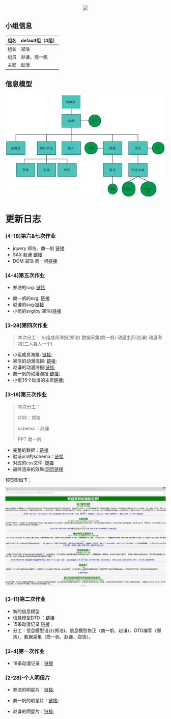  <div align=center><img  src="./图床/小组logo.png"/></div>

## 小组信息

| 组名 | default组（4组） |
| ---- | ---------------- |
| 组长 | 郑浩             |
| 组员 | 赵谦，商一帆     |
| 主题 | 动漫             |

## 信息模型
![信息模型](./图床/信息模型.png)

# 更新日志

### [4-18]第六&七次作业

* jquery  郑浩、商一帆 [链接](4-13第六次作业)
* SAX 赵谦 [链接](./4-15第七次作业)
* DOM 郑浩 商一帆[链接](./4-15第七次作业)

### [4-4]第五次作业

* 郑浩的svg: [链接](http://118.25.136.129:7788/work5/%E9%83%91%E6%B5%A9.svg)

- 商一帆的svg: [链接](http://118.25.136.129:7788/work5/%E5%95%86%E4%B8%80%E5%B8%86.svg)
- 赵谦的svg:[链接](http://118.25.136.129:7788/work5/%E8%B5%B5%E8%B0%A6.svg)
- 小组的svg(by 郑浩)[链接](http://118.25.136.129:7788/work5/%E5%B0%8F%E7%BB%84logo.svg)

### [3-28]第四次作业

> 本次分工： 小组成员海报(郑浩)  数据采集(商一帆)  动漫主页(赵谦)  动漫海报(三人每人一个)

* 小组成员海报: [链接](http://118.25.136.129:7788/peoples/peoples.xml);
* 郑浩的动漫海报: [链接](http://118.25.136.129:7788/huoying/huoying.xml);
* 赵谦的动漫海报:[链接](http://118.25.136.129:7788/work4/JOJO海报-赵谦/poster.xml);
* 商一帆的动漫海报:[链接](http://118.25.136.129:7788/work4/%E7%8C%AB%E5%92%8C%E8%80%81%E9%BC%A0-%E5%95%86%E4%B8%80%E5%B8%86/cartoons.xml);
* 小组35个动漫的主页[链接](http://118.25.136.129:7788/work4/cartoons.xml);

### [3-18]第三次作业

> 本次分工：
>
>  CSS：郑浩  
>
> schema ：赵谦  
>
> PPT 商一帆

* 完整的数据：[链接](./3-18第三次作业/cartoons.xml)
* 验证xml的schema：[链接](./3-18第三次作业/schame.xml)
* 对应的css文件: [链接](./3-18第三次作业/cartoon.css)
* 最终渲染的效果:[网页链接](http://118.25.136.129:7788/) 

预览图如下：

![预览图](./图床/show.jpg)

### [3-11]第二次作业

* 新的信息模型
* 信息模型DTD ：[链接](./3-11第二次作业/DTD.xml)
* 15条动漫记录 [链接](./3-11第二次作业/cartoons.xml)：
* 分工：信息模型设计(郑浩)、信息模型修正（商一帆、赵谦）、DTD编写（郑浩）、数据采集（商一帆、赵谦、郑浩）。


### [3-4]第一次作业

* 18条动漫记录：[链接](./3-4第一次作业/homework1.xml)

### [2-28]-个人明信片

* 郑浩的明星片：[链接](./2-28小组明信片/zhenghao.xml);

* 商一帆的明星片：[链接](./2-28小组明信片/shangyifan.xml);

* 赵谦的明星片：[链接]();

  



